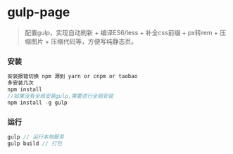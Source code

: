 <!--
 * @Descripttion: 
 * @Author: pengpeng
 * @Date: 2021-04-06 09:24:09
 * @LastEditors: pengpeng
 * @LastEditTime: 2021-04-06 09:26:29
-->
# gulp-page
>配置gulp，实现自动刷新 + 编译ES6/less + 补全css前缀 + px转rem + 压缩图片 + 压缩代码等，方便写纯静态页。

### 安装
```js
安装报错切换 npm 源到 yarn or cnpm or taobao
多安装几次
npm install
//如果没有全局安装gulp,需要进行全局安装
npm install -g gulp
```
### 运行
```js
gulp // 运行本地服务
gulp build // 打包
```
